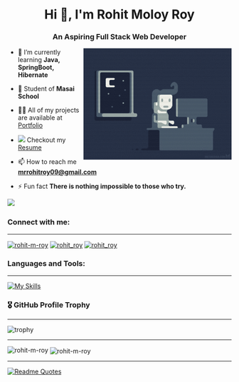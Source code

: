 <h1 align="center">Hi 👋, I'm Rohit Moloy Roy</h1>
<h3 align="center">An Aspiring Full Stack Web Developer</h3>




 <p align="right">  
  
 <img align="right" style="height: 250px;" src="https://github.com/Rohit-M-Roy/readME_GIf/blob/main/-%20Find%20%26%20Share%20on%20GIPHY.gif" alt="">

</p>
 
- 🌱 I’m currently learning **Java, SpringBoot, Hibernate**

- 🔭 Student of **Masai School**

- 👨‍💻 All of my projects are available at [Portfolio](https://rohit-m-roy.github.io)

- <img width="20" src = "https://user-images.githubusercontent.com/66555692/190847273-1a125e30-6bb9-4221-916f-47ef6d774f58.png" > Checkout my [Resume](https://drive.google.com/file/d/1tPuA2Q7fn-H0SEpkrxHanPrOfAlbyiHS/view?usp=share_link)

- 📫 How to reach me **mrrohitroy09@gmail.com**

- ⚡ Fun fact **There is nothing impossible to those who try.**
  
![](https://komarev.com/ghpvc/?username=rohit-m-roy&color=blueviolet)

<h3 align="left">Connect with me:</h3>
<hr>
<p align="left">
<a href="https://linkedin.com/in/rohit-m-roy" target="blank"><img align="center" src="https://raw.githubusercontent.com/rahuldkjain/github-profile-readme-generator/master/src/images/icons/Social/linked-in-alt.svg" alt="rohit-m-roy" height="40" width="50" ></a>
<a href="https://www.leetcode.com/rohit_royy" target="blank"><img align="center" src="https://raw.githubusercontent.com/rahuldkjain/github-profile-readme-generator/master/src/images/icons/Social/leet-code.svg" alt="rohit_roy" height="40" width="50" /></a>
 <a href="https://www.hackerrank.com/mrrohitroy09" target="_blank"><img align="center" src="https://raw.githubusercontent.com/rahuldkjain/github-profile-readme-generator/master/src/images/icons/Social/hackerrank.svg" alt="rohit_roy" height="40" width="50" style="margin-right: 10px;"/></a>
</p>

<h3 align="left">Languages and Tools:</h3>
<hr>

[![My Skills](https://skillicons.dev/icons?i=js,html,css,java,mysql,spring,maven,hibernate,git,netlify,vscode)](https://skillicons.dev)

### 🎖️ GitHub Profile Trophy
<hr>

![trophy](https://github-profile-trophy.vercel.app/?username=rohit-m-roy&theme=onestar&no-bg=true)

-----------------

<p>
<img align="left" src="https://github-readme-stats.vercel.app/api/top-langs?username=rohit-m-roy&show_icons=true&locale=en&layout=compact&theme=tokyonight" alt="rohit-m-roy" />
</p>

<p>&nbsp;<img align="center" src="https://github-readme-stats.vercel.app/api?username=rohit-m-roy&show_icons=true&locale=en&theme=tokyonight" alt="rohit-m-roy" /></p>
<hr>

[![Readme Quotes](https://quotes-github-readme.vercel.app/api?type=horizontal&theme=catppuccin_mocha)](https://github.com/piyushsuthar/github-readme-quotes)
